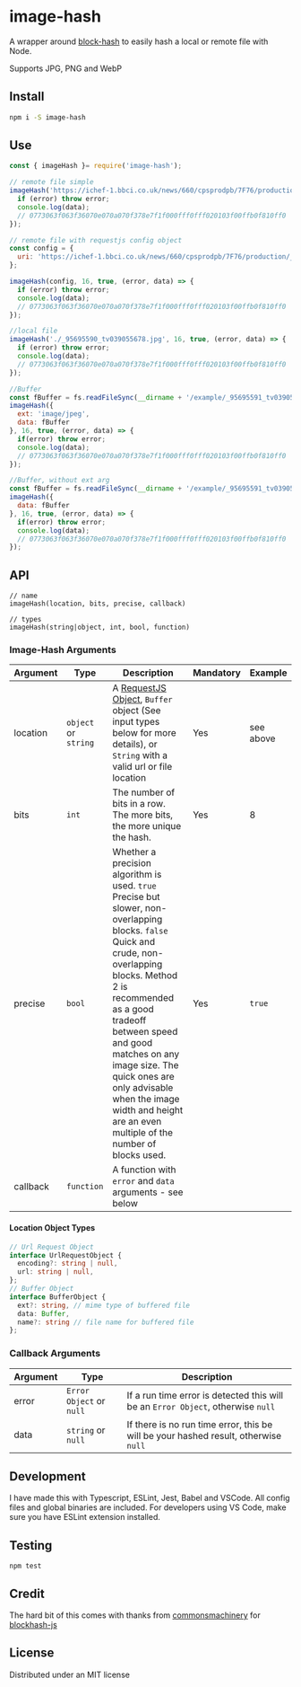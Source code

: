 # image-hash
A wrapper around [block-hash](https://github.com/commonsmachinery/blockhash-js) to easily hash a local or remote file with Node.

Supports JPG, PNG and WebP

## Install
```bash
npm i -S image-hash
```

## Use
```javascript
const { imageHash }= require('image-hash');

// remote file simple
imageHash('https://ichef-1.bbci.co.uk/news/660/cpsprodpb/7F76/production/_95703623_mediaitem95703620.jpg', 16, true, (error, data) => {
  if (error) throw error;
  console.log(data);
  // 0773063f063f36070e070a070f378e7f1f000fff0fff020103f00ffb0f810ff0
});

// remote file with requestjs config object
const config = {
  uri: 'https://ichef-1.bbci.co.uk/news/660/cpsprodpb/7F76/production/_95703623_mediaitem95703620.jpg'
};

imageHash(config, 16, true, (error, data) => {
  if (error) throw error;
  console.log(data);
  // 0773063f063f36070e070a070f378e7f1f000fff0fff020103f00ffb0f810ff0
});

//local file
imageHash('./_95695590_tv039055678.jpg', 16, true, (error, data) => {
  if (error) throw error;
  console.log(data);
  // 0773063f063f36070e070a070f378e7f1f000fff0fff020103f00ffb0f810ff0
});

//Buffer
const fBuffer = fs.readFileSync(__dirname + '/example/_95695591_tv039055678.jpeg');
imageHash({
  ext: 'image/jpeg',
  data: fBuffer
}, 16, true, (error, data) => {
  if(error) throw error;
  console.log(data);
  // 0773063f063f36070e070a070f378e7f1f000fff0fff020103f00ffb0f810ff0
});

//Buffer, without ext arg
const fBuffer = fs.readFileSync(__dirname + '/example/_95695591_tv039055678.jpeg');
imageHash({
  data: fBuffer
}, 16, true, (error, data) => {
  if(error) throw error;
  console.log(data);
  // 0773063f063f36070e070a070f378e7f1f000fff0fff020103f00ffb0f810ff0
});
```

## API
```
// name
imageHash(location, bits, precise, callback)

// types
imageHash(string|object, int, bool, function)
```

### Image-Hash Arguments

| Argument | Type | Description | Mandatory | Example |
| -------- | ---- | ----------- | --------- | ------- |
| location | `object` or `string` | A [RequestJS Object](https://github.com/request/request#requestoptions-callback), `Buffer` object (See input types below for more details), or `String` with a valid url or file location | Yes | see above |
| bits | `int` | The number of bits in a row. The more bits, the more unique the hash. | Yes | 8 |
| precise  | `bool` | Whether a precision algorithm is used. `true` Precise but slower, non-overlapping blocks. `false` Quick and crude, non-overlapping blocks. Method 2 is recommended as a good tradeoff between speed and good matches on any image size. The quick ones are only advisable when the image width and height are an even multiple of the number of blocks used. | Yes | `true` |
| callback | `function` | A function with `error` and `data` arguments - see below |

#### Location Object Types

```typescript
// Url Request Object
interface UrlRequestObject {
  encoding?: string | null,
  url: string | null,
};
// Buffer Object
interface BufferObject {
  ext?: string, // mime type of buffered file
  data: Buffer,
  name?: string // file name for buffered file
};
```

### Callback Arguments

| Argument | Type                     | Description                                                                         |
| -------- | ------------------------ | ----------------------------------------------------------------------------------- |
| error    | `Error Object` or `null` | If a run time error is detected this will be an `Error Object`, otherwise `null`    |
| data     | `string` or `null`       | If there is no run time error, this be will be your hashed result, otherwise `null` |

## Development
I have made this with Typescript, ESLint, Jest, Babel and VSCode. All config files and global binaries are included. For developers using VS Code, make sure you have ESLint extension installed.

## Testing
`npm test`

## Credit

The hard bit of this comes with thanks from [commonsmachinery](https://github.com/commonsmachinery) for [blockhash-js](https://github.com/commonsmachinery/blockhash-js)

## License

Distributed under an MIT license

